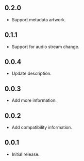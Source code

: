 ## 0.2.0

* Support metadata artwork.

## 0.1.1

* Support for audio stream change.

## 0.0.4

* Update description.

## 0.0.3

* Add more information.

## 0.0.2

* Add compatibility information.

## 0.0.1

* Initial release.
